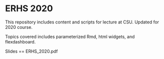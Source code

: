 # ERHS 2020
This repository includes content and scripts for lecture at CSU. Updated for 2020 course.  

Topics covered includes parameterized Rmd, html widgets, and flexdashboard.  

Slides == ERHS_2020.pdf


